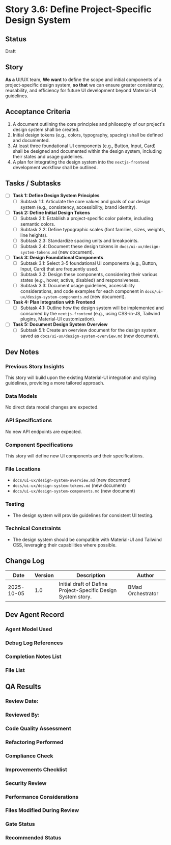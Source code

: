 # Story 3.6: Define Project-Specific Design System

## Status
Draft

## Story
**As a** UI/UX team,
**We want** to define the scope and initial components of a project-specific design system,
**so that** we can ensure greater consistency, reusability, and efficiency for future UI development beyond Material-UI guidelines.

## Acceptance Criteria
1.  A document outlining the core principles and philosophy of our project's design system shall be created.
2.  Initial design tokens (e.g., colors, typography, spacing) shall be defined and documented.
3.  At least three foundational UI components (e.g., Button, Input, Card) shall be designed and documented within the design system, including their states and usage guidelines.
4.  A plan for integrating the design system into the `nextjs-frontend` development workflow shall be outlined.

## Tasks / Subtasks
- [ ] **Task 1: Define Design System Principles**
  - [ ] Subtask 1.1: Articulate the core values and goals of our design system (e.g., consistency, accessibility, brand identity).
- [ ] **Task 2: Define Initial Design Tokens**
  - [ ] Subtask 2.1: Establish a project-specific color palette, including semantic colors.
  - [ ] Subtask 2.2: Define typographic scales (font families, sizes, weights, line heights).
  - [ ] Subtask 2.3: Standardize spacing units and breakpoints.
  - [ ] Subtask 2.4: Document these design tokens in `docs/ui-ux/design-system-tokens.md` (new document).
- [ ] **Task 3: Design Foundational Components**
  - [ ] Subtask 3.1: Select 3-5 foundational UI components (e.g., Button, Input, Card) that are frequently used.
  - [ ] Subtask 3.2: Design these components, considering their various states (e.g., hover, active, disabled) and responsiveness.
  - [ ] Subtask 3.3: Document usage guidelines, accessibility considerations, and code examples for each component in `docs/ui-ux/design-system-components.md` (new document).
- [ ] **Task 4: Plan Integration with Frontend**
  - [ ] Subtask 4.1: Outline how the design system will be implemented and consumed by the `nextjs-frontend` (e.g., using CSS-in-JS, Tailwind plugins, Material-UI customization).
- [ ] **Task 5: Document Design System Overview**
  - [ ] Subtask 5.1: Create an overview document for the design system, saved as `docs/ui-ux/design-system-overview.md` (new document).

## Dev Notes

### Previous Story Insights
This story will build upon the existing Material-UI integration and styling guidelines, providing a more tailored approach.

### Data Models
No direct data model changes are expected.

### API Specifications
No new API endpoints are expected.

### Component Specifications
This story will define new UI components and their specifications.

### File Locations
- `docs/ui-ux/design-system-overview.md` (new document)
- `docs/ui-ux/design-system-tokens.md` (new document)
- `docs/ui-ux/design-system-components.md` (new document)

### Testing
- The design system will provide guidelines for consistent UI testing.

### Technical Constraints
- The design system should be compatible with Material-UI and Tailwind CSS, leveraging their capabilities where possible.

## Change Log
| Date | Version | Description | Author |
|---|---|---|---|
| 2025-10-05 | 1.0 | Initial draft of Define Project-Specific Design System story. | BMad Orchestrator |

## Dev Agent Record
### Agent Model Used
### Debug Log References
### Completion Notes List
### File List

## QA Results

### Review Date:

### Reviewed By:

### Code Quality Assessment

### Refactoring Performed

### Compliance Check

### Improvements Checklist

### Security Review

### Performance Considerations

### Files Modified During Review

### Gate Status

### Recommended Status
